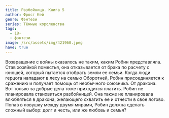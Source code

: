 ```yaml
---
title: Разбойница. Книга 5
author: Фрост Кей
genre: Фэнтези
series: Тёмные королевства
tags:
  - 18+
  - фэнтези
image: /src/assets/img/421960.jpeg
have: true
---
```

Возвращение с войны оказалось не таким, каким Робин представляла. Став хозяйкой поместья, она отказывается от брака по расчету с юношей, который пытается отобрать земли ее семьи. Когда люди герцога нападают в лесу на семью Оборотней, Робин присоединяется к сражению и получает помощь от необычного союзника. От дракона. Вот только за добрые дела тоже приходится платить. Робин не планировала становиться разбойницей. Она также не планировала влюбляться в дракона, желающего схватить ее и отнести в свое логово. Попав в ловушку между двумя мирами, Робин должна сделать сложный выбор: долг и честь, или же любовь и семья?
